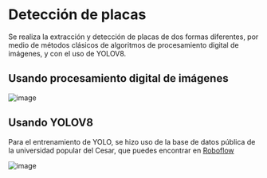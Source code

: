 # Detección de placas 

Se realiza la extracción y detección de placas de dos formas diferentes, por medio de métodos clásicos de algoritmos de procesamiento digital de imágenes, y con el uso de YOLOV8.

## Usando procesamiento digital de imágenes 
![image](https://github.com/dani-cuar/Plates-detection/assets/42179443/b0c59113-46c5-4cae-9b44-932606a67322)

## Usando YOLOV8

Para el entrenamiento de YOLO, se hizo uso de la base de datos pública de la universidad popular del Cesar, que puedes encontrar en [Roboflow](https://universe.roboflow.com/universidad-popular-del-cesar-pmj7r/prueba_1-tnlwa)

![image](https://github.com/dani-cuar/Plates-detection/assets/42179443/5cf6df35-ee52-4504-a3b2-1df6c3bb28e8)
